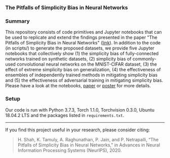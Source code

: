 ### The Pitfalls of Simplicity Bias in Neural Networks

### Summary

This repository consists of code primitives and Jupyter notebooks that can be used to replicate and extend the findings presented in the paper "The Pitfalls of Simplicity Bias in Neural Networks" ([link](https://arxiv.org/abs/2006.07710)). In addition to the code (in scripts/) to generate the proposed datasets, we provide five Jupyter notebooks that collectively show (1) the simplicity bias of fully-connected networks trained on synthetic datasets, (2)  simplicity bias of commonly-used convolutional neural networks on the MNIST-CIFAR dataset, (3) the effect of extreme simplicity bias on generalization, (4) the effectiveness of ensembles of independently trained methods in mitigating simplicity bias and (5) the effectiveness of adversarial training in mitigating simplicity bias. Please have a look at the notebooks, [paper](https://arxiv.org/abs/2006.07710) or [poster](https://drive.google.com/file/d/10McXcIyTM8pxJE2edqcvO2cBxmq8is2P/view?usp=sharing) for more details.  

###  Setup

Our code is run with Python 3.7.3, Torch 1.1.0, Torchvision 0.3.0, Ubuntu 18.04.2 LTS and the packages listed in `requirements.txt`.

---

If you find this project useful in your research, please consider citing:

> H. Shah, K. Tamuly, A. Raghunathan, P. Jain, and P. Netrapalli, “The Pitfalls of Simplicity Bias in Neural Networks,” in Advances in Neural Information Processing Systems (NeurIPS), 2020.

